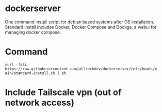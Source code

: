 # dockerserver
One command install script for debian based systems after OS installation. Standard install includes Docker, Docker Compose and Dockge, a webui for managing docker compose.

# Command
``curl -fsSL https://raw.githubusercontent.com/alltechdev/dockerserver/refs/heads/main/standard-install.sh | sh``

# Include Tailscale vpn (out of network access)
